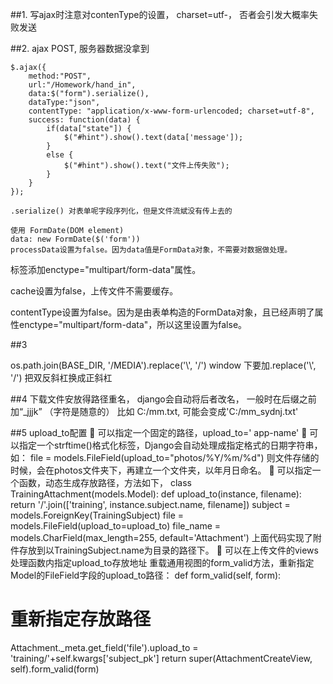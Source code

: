 ##1. 写ajax时注意对contenType的设置， charset=utf-， 否者会引发大概率失败发送

##2. ajax POST, 服务器数据没拿到
	
	$.ajax({
		method:"POST",
		url:"/Homework/hand_in",
        data:$("form").serialize(),
		dataType:"json",
		contentType: "application/x-www-form-urlencoded; charset=utf-8",
		success: function(data) {
			if(data["state"]) {
				$("#hint").show().text(data['message']);
			}
			else {
				$("#hint").show().text("文件上传失败");
			}
		}
	});

	.serialize() 对表单呢字段序列化，但是文件流斌没有传上去的

	使用 FormDate(DOM element)
	data: new FormDate($('form'))
	processData设置为false。因为data值是FormData对象，不需要对数据做处理。

<form>标签添加enctype="multipart/form-data"属性。

cache设置为false，上传文件不需要缓存。

contentType设置为false。因为是由<form>表单构造的FormData对象，且已经声明了属性enctype="multipart/form-data"，所以这里设置为false。


##3

os.path.join(BASE_DIR, '/MEDIA').replace('\\', '/')
window 下要加.replace('\\', '/') 把双反斜杠换成正斜杠

##4
下载文件安放得路径重名， django会自动将后者改名， 一般时在后缀之前加“_jjjk” （字符是随意的）
比如 C:/mm.txt, 可能会变成'C:/mm_sydnj.txt'


##5
upload_to配置
 可以指定一个固定的路径，upload_to=' app-name'
 可以指定一个strftime()格式化标签，Django会自动处理成指定格式的日期字符串，如：
file = models.FileField(upload_to="photos/%Y/%m/%d")
则文件存储的时候，会在photos文件夹下，再建立一个文件夹，以年月日命名。
 可以指定一个函数，动态生成存放路径，方法如下， 
class TrainingAttachment(models.Model):
def upload_to(instance, filename):
return '/'.join(['training', instance.subject.name, filename])
subject = models.ForeignKey(TrainingSubject)
file = models.FileField(upload_to=upload_to)
file_name = models.CharField(max_length=255, default='Attachment')
上面代码实现了附件存放到以TrainingSubject.name为目录的路径下。
 可以在上传文件的views处理函数内指定upload_to存放地址
重载通用视图的form_valid方法，重新指定Model的FileField字段的upload_to路径：
def form_valid(self, form):
# 重新指定存放路径
Attachment._meta.get_field('file').upload_to = 'training/'+self.kwargs['subject_pk']
return super(AttachmentCreateView, self).form_valid(form)